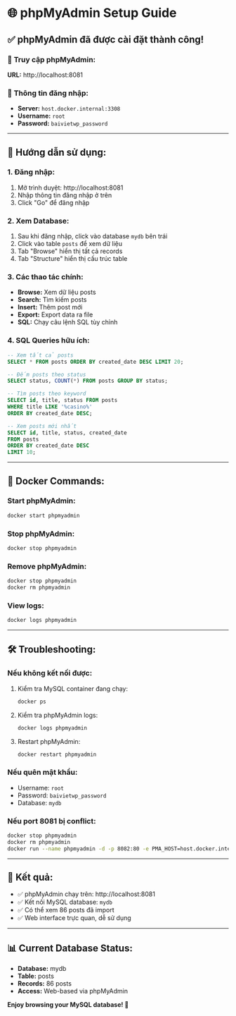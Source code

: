 # 🌐 phpMyAdmin Setup Guide

## ✅ phpMyAdmin đã được cài đặt thành công!

### 🔗 **Truy cập phpMyAdmin:**
**URL:** http://localhost:8081

### 🔐 **Thông tin đăng nhập:**
- **Server:** `host.docker.internal:3308`
- **Username:** `root`
- **Password:** `baivietwp_password`

---

## 🎯 Hướng dẫn sử dụng:

### 1. **Đăng nhập:**
1. Mở trình duyệt: http://localhost:8081
2. Nhập thông tin đăng nhập ở trên
3. Click "Go" để đăng nhập

### 2. **Xem Database:**
1. Sau khi đăng nhập, click vào database `mydb` bên trái
2. Click vào table `posts` để xem dữ liệu
3. Tab "Browse" hiển thị tất cả records
4. Tab "Structure" hiển thị cấu trúc table

### 3. **Các thao tác chính:**
- **Browse:** Xem dữ liệu posts
- **Search:** Tìm kiếm posts
- **Insert:** Thêm post mới
- **Export:** Export data ra file
- **SQL:** Chạy câu lệnh SQL tùy chỉnh

### 4. **SQL Queries hữu ích:**
```sql
-- Xem tất cả posts
SELECT * FROM posts ORDER BY created_date DESC LIMIT 20;

-- Đếm posts theo status
SELECT status, COUNT(*) FROM posts GROUP BY status;

-- Tìm posts theo keyword
SELECT id, title, status FROM posts 
WHERE title LIKE '%casino%' 
ORDER BY created_date DESC;

-- Xem posts mới nhất
SELECT id, title, status, created_date 
FROM posts 
ORDER BY created_date DESC 
LIMIT 10;
```

---

## 🐳 Docker Commands:

### **Start phpMyAdmin:**
```bash
docker start phpmyadmin
```

### **Stop phpMyAdmin:**
```bash
docker stop phpmyadmin
```

### **Remove phpMyAdmin:**
```bash
docker stop phpmyadmin
docker rm phpmyadmin
```

### **View logs:**
```bash
docker logs phpmyadmin
```

---

## 🛠️ Troubleshooting:

### **Nếu không kết nối được:**
1. Kiểm tra MySQL container đang chạy:
   ```bash
   docker ps
   ```

2. Kiểm tra phpMyAdmin logs:
   ```bash
   docker logs phpmyadmin
   ```

3. Restart phpMyAdmin:
   ```bash
   docker restart phpmyadmin
   ```

### **Nếu quên mật khẩu:**
- Username: `root`
- Password: `baivietwp_password`
- Database: `mydb`

### **Nếu port 8081 bị conflict:**
```bash
docker stop phpmyadmin
docker rm phpmyadmin
docker run --name phpmyadmin -d -p 8082:80 -e PMA_HOST=host.docker.internal -e PMA_PORT=3308 -e PMA_USER=root -e PMA_PASSWORD=baivietwp_password phpmyadmin/phpmyadmin
```

---

## 🎉 **Kết quả:**
- ✅ phpMyAdmin chạy trên: http://localhost:8081
- ✅ Kết nối MySQL database: `mydb`
- ✅ Có thể xem 86 posts đã import
- ✅ Web interface trực quan, dễ sử dụng

---

## 📊 **Current Database Status:**
- **Database:** mydb
- **Table:** posts  
- **Records:** 86 posts
- **Access:** Web-based via phpMyAdmin

**Enjoy browsing your MySQL database! 🚀**
